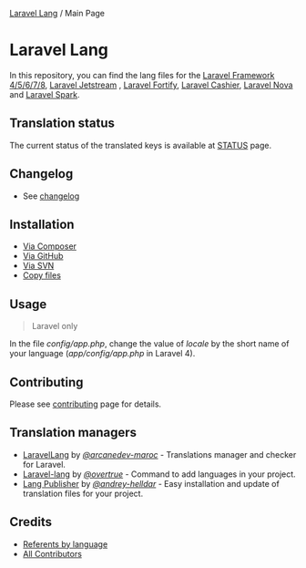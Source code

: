 [Laravel Lang](https://github.com/Laravel-Lang/lang) / Main Page

# Laravel Lang

In this repository, you can find the lang files for the [Laravel Framework 4/5/6/7/8](https://laravel.com), [Laravel Jetstream](https://jetstream.laravel.com) , [Laravel Fortify](https://github.com/laravel/fortify), [Laravel Cashier](https://laravel.com/docs/8.x/billing), [Laravel Nova](https://nova.laravel.com) and [Laravel Spark](https://spark.laravel.com).

## Translation status

The current status of the translated keys is available at [STATUS](status.md) page.

## Changelog

* See [changelog](changelog.md)

## Installation

* [Via Composer](installation/composer.md)
* [Via GitHub](installation/github.md)
* [Via SVN](installation/github.md)
* [Copy files](installation/files.md)

## Usage

> Laravel only

In the file *config/app.php*, change the value of *locale* by the short name of your language (*app/config/app.php* in Laravel 4).

## Contributing

Please see [contributing](contributing-to-dev.md) page for details.

## Translation managers

* [LaravelLang](https://github.com/ARCANEDEV/LaravelLang) by [*@arcanedev-maroc*](https://github.com/ARCANEDEV) - Translations manager and checker for Laravel.
* [Laravel-lang](https://github.com/overtrue/laravel-lang) by [*@overtrue*](https://github.com/overtrue) - Command to add languages in your project.
* [Lang Publisher](https://github.com/andrey-helldar/laravel-lang-publisher) by [*@andrey-helldar*](https://github.com/andrey-helldar) - Easy installation and
  update of translation files for your project.

## Credits

- [Referents by language](referents.md)
- [All Contributors](https://github.com/Laravel-Lang/lang/graphs/contributors)

